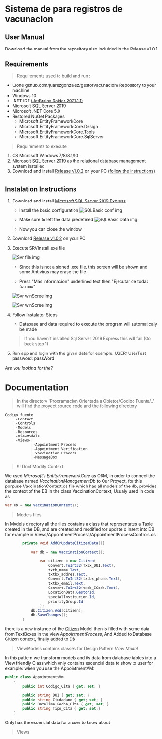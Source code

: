 
# Sistema de para registros de vacunacion 

## User Manual

Download the manual from the repository also incluided in the Release v1.0.1  

## Requirements
> Requirements used to build and run :

- Clone github.com/juarezgonzalez/gestorvacunacion/ Repository to your machine 
- Windows 10  
- .NET IDE [(JetBrains Raider 2021.1.1)](https://www.jetbrains.com/es-es/rider/) 
- Microsoft SQL Server 2019 
- Microsoft .NET Core 5.0
- Restored NuGet Packages
    - Microsoft.EntityFrameworkCore
    - Microsoft.EntityFrameworkCore.Design
    - Microsoft.EntityFrameworkCore.Tools
    - Microsoft.EntityFrameworkCore.SqlServer

> Requirements to execute
1. OS Microsoft Windows  7/8/8.1/10
2. [Microsoft SQL Server 2019](https://www.microsoft.com/es-es/sql-server/sql-server-downloads) as the relational database management system installed 
3. Download and install [Release v1.0.2](https://github.com/UCASV/proyecto-final-grupo-35/releases/tag/1.0.2) on your PC [(follow the instructions)](https://github.com/UCASV/proyecto-final-grupo-35#instalation-instructions)

#  

## Instalation Instructions

1. Download and install [Microsoft SQL Server 2019 Express](https://www.microsoft.com/es-co/download/details.aspx?id=101064)
    - Install the basic configuration
        ![SQLBasic conf img](https://raw.githubusercontent.com/UCASV/proyecto-final-grupo-35/master/Programacion%20Orientada%20a%20Objetos/Docs/Resources/Instalation1.png "SQLBasic")

    - Make sure to left the data predefined
        ![SQLBasic Data img](https://raw.githubusercontent.com/UCASV/proyecto-final-grupo-35/master/Programacion%20Orientada%20a%20Objetos/Docs/Resources/Instalation2.png "SQLData")

    - Now you can close the window                   
    
2. Download [Release v1.0.2](https://github.com/UCASV/proyecto-final-grupo-35/releases/tag/1.0.2) on your PC

3. Execute SRVInstall.exe file

    ![Svr file img](https://raw.githubusercontent.com/UCASV/proyecto-final-grupo-35/master/Programacion%20Orientada%20a%20Objetos/Docs/Resources/SVRInstallerImg.png "Svr file")

    - Since this is not a signed .exe file, this screen will be shown and some Antivirus may erase the file 
    
    - Press "Más Informacion" underlined text then "Ejecutar de todas formas" 

     ![Svr winScree img](https://raw.githubusercontent.com/UCASV/proyecto-final-grupo-35/master/Programacion%20Orientada%20a%20Objetos/Docs/Resources/SVRInstallerWINError.png "Svr error")
     
     ![Svr winScree img](https://raw.githubusercontent.com/UCASV/proyecto-final-grupo-35/master/Programacion%20Orientada%20a%20Objetos/Docs/Resources/SVRInstallerWINError2.png "Svr error2")


4. Follow Instalator Steps
    - Database and data required to execute the program will automaticaly be made

    > If you haven´t installed Sql Server 2019 Express this will fail (Go back step 1)
    
5. Run app and login with the given data 
for example: 
    USER: UserTest 
    password: passWord




*Are you looking for the?*
# Documentation

> In the directory 'Programacion Orientada a Objetos/Codigo Fuente/..' will find the proyect source code and the following directory 


    Codigo fuente 
        |-Context
        |-Controls 
        |-Models 
        |-Resources
        |-ViewModels 
        |-Views-|
                |-Appointment Process
                |-Appointment Verification
                |-Vaccination Process
                |-MessageBox

> !!! Dont Modify Context

We used _Microsoft´s EntityFrameworkCore_ as ORM, in order to connect the database named _VaccinationManagementDb_  to Our Proyect, for this porpuse  VaccinationContext.cs file which has all models of the db, provides the context of the DB in the class VaccinationContext, 
Usualy used in code as 

```csharp
var db = new VaccinationContext();
```
> Models files 

In Models directory all the files contains a class that representates a Table created in the DB, and are created and modified for update o insert into DB  for example in Views/AppointmentProcess/AppointmentProcessControls.cs

```csharp
        private void AddOrUpdateCitizenData(){

            var db = new VaccinationContext(); 

                var citizen = new Citizen(
                    Convert.ToInt32(Txbx_DUI.Text),
                    txtb_name.Text,
                    txtbx_addres.Text,
                    Convert.ToInt32(txtbx_phone.Text),
                    txtbx_email.Text,
                    Convert.ToInt32(txtb_ICode.Text),
                    LocationData.GestorId,
                    specialInstitucion.Id,
                    priorityGroup.Id
                );
            db.Citizen.Add(citizen);
            db.SaveChanges();
        }
```

there is a new instance of the [Citizen]() Model then is filled with some data from TextBoxes in the view _AppointmentProcess_, And Added to Database Citizen context, finally added to DB

> ViewModels contains classes for Design Pattern _View Model_ 

In this pattern we transform models and its data from database tables into a View friendly Class which only contains escencial data to show to user for example: 
when you use the AppointmentVM: 
```csharp 
public class AppointmentsVm 
    {
        public int Codigo_Cita { get; set; }
        
        public string DUI { get; set; }
        public string Ciudadano { get; set; }
        public DateTime Fecha_Cita { get; set; }
        public string Tipo_Cita { get; set;}
    }
```

Only has the escencial data for a user to know about


>Views 

